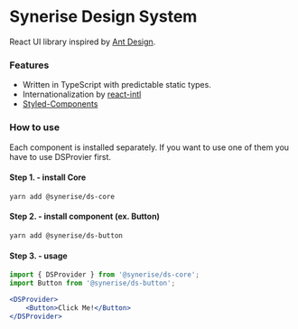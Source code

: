 # Synerise Design System

React UI library inspired by [Ant Design](https://github.com/ant-design/ant-design).

### Features

- Written in TypeScript with predictable static types.
- Internationalization by [react-intl](https://github.com/formatjs/react-intl)
- [Styled-Components](https://github.com/styled-components/styled-components)

### How to use

Each component is installed separately. If you want to use one of them you have to use DSProvier first.

#### Step 1. - install Core

```
yarn add @synerise/ds-core
```

#### Step 2. - install component (ex. Button)

```
yarn add @synerise/ds-button
```

#### Step 3. - usage

```jsx
import { DSProvider } from '@synerise/ds-core';
import Button from '@synerise/ds-button';

<DSProvider>
    <Button>Click Me!</Button>
</DSProvider>
``` 
